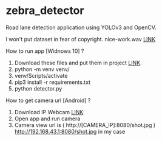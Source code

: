 # zebra_detector
Road lane detection application using YOLOv3 and OpenCV.

I won't put dataset in fear of copyright.
nice-work.wav [LINK](https://www.pacdv.com/sounds/voices-3.html)

How to run app [Widnows 10] ?

1. Download these files and put them in project [LINK](https://drive.google.com/drive/folders/1cE6tR0e7esXaPt3FZxkFV5941W0T6ugl?usp=sharing).
2. python -m venv venv/
3. venv/Scripts/activate
4. pip3 install -r requirements.txt
5. python detector.py


How to get camera url [Android] ?

1. Download IP Webcam [LINK](https://play.google.com/store/apps/details?id=com.pas.webcam&hl=pl&gl=US)
2. Open app and run camera
3. Camera view url is ( http://[CAMERA_IP]:8080/shot.jpg ) http://192.168.43.1:8080/shot.jpg in my case

